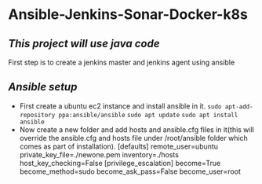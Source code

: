 # Ansible-Jenkins-Sonar-Docker-k8s
## _This project will use java code_

First step is to create a jenkins master and jenkins agent using ansible
## _Ansible setup_
- First create a ubuntu ec2 instance and install ansible in it.
`sudo apt-add-repository ppa:ansible/ansible`
`sudo apt update`
`sudo apt install ansible`
- Now create a new folder and add hosts and ansible.cfg files in it(this will override the 
ansible.cfg and hosts file under /root/ansible folder which comes as part of installation).
[defaults]
remote_user=ubuntu
private_key_file=./newone.pem
inventory=./hosts
host_key_checking=False
[privilege_escalation]
become=True
become_method=sudo
become_ask_pass=False
become_user=root
